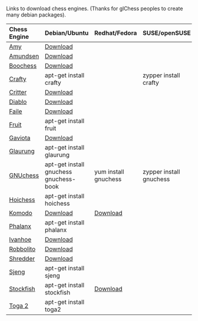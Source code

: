 Links to download chess engines. (Thanks for glChess peoples to create many debian packages).

| **Chess Engine** | **Debian/Ubuntu** | **Redhat/Fedora** | **SUSE/openSUSE** |
|:-----------------|:------------------|:------------------|:------------------|
| [Amy](http://www.tgreiner.net/?page_id=5) | [Download](http://sourceforge.net/project/showfiles.php?group_id=6348&package_id=192781) |  |  |
| [Amundsen](http://www.bergbomconsulting.se/chess/) | [Download](http://www.bergbomconsulting.se/chess/) |  |  |
| [Boochess](http://wiki.bowron.us/index.php/BCE) | [Download](http://sourceforge.net/project/showfiles.php?group_id=6348&package_id=223944) |  |  |
| [Crafty](http://craftychess.com/) | apt-get install crafty |  | zypper install crafty |
| [Critter](http://sourceforge.net/projects/critterchess/) | [Download](http://www.vlasak.biz/critter/) |  |  |
| [Diablo](http://www.geocities.com/prewarski/) | [Download](http://sourceforge.net/project/showfiles.php?group_id=6348&package_id=210129) |  |  |
| [Faile](http://faile.sourceforge.net) | [Download](http://sourceforge.net/project/showfiles.php?group_id=6348&package_id=192753) |  |  |
| [Fruit](http://wbec-ridderkerk.nl/html/details/Fruit.html) | apt-get install fruit |  |  |
| [Gaviota](https://sites.google.com/site/gaviotachessengine/) | [Download](https://sites.google.com/site/gaviotachessengine/Home/releases) |  |  |
| [Glaurung](http://www.glaurungchess.com) | apt-get install glaurung |  |  |
| [GNUchess](http://www.gnu.org/software/chess) | apt-get install gnuchess gnuchess-book | yum install gnuchess | zypper install gnuchess |
| [Hoichess](http://www.hoicher.de/hoichess) | apt-get install hoichess |  |  |
| [Komodo](http://komodochess.com) | [Download](http://komodochess.com/pub/Komodo5.zip) | [Download](http://komodochess.com/pub/Komodo5.zip) |  |
| [Phalanx](http://phalanx.sourceforge.net) | apt-get install phalanx |  |  |
| [Ivanhoe](http://www.chesslogik.com) | [Download](http://users.telenet.be/chesslogik/ivanhoe.htm) |  |  |
| [Robbolito](http://www.chesslogik.com) | [Download](http://users.telenet.be/chesslogik/robbolito.htm) |  |  |
| [Shredder](http://www.shredderchess.com) | [Download](http://www.shredderchess.com/chess-download/free-demo-download/download-shredder-classic-3-linux.html) |  |  |
| [Sjeng](http://sjeng.org) | apt-get install sjeng |  |  |
| [Stockfish](http://www.stockfishchess.com) | apt-get install stockfish | [Download](http://abrok.eu/stockfish/) |  |
| [Toga 2](http://www.superchessengine.com/toga_ii.htm) | apt-get install toga2 |  |  |